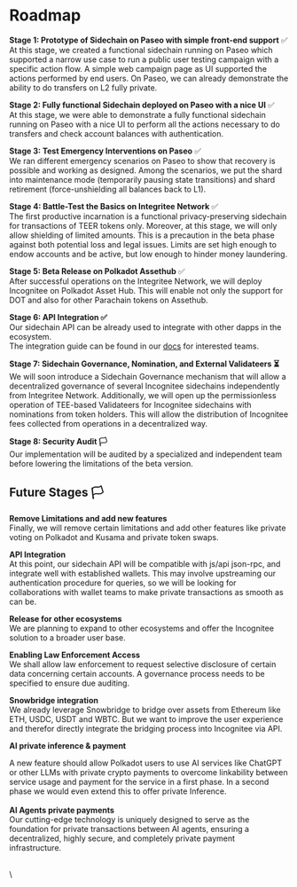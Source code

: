 # Roadmap

**Stage 1: Prototype of Sidechain on Paseo with simple front-end support** ✅\
At this stage, we created a functional sidechain running on Paseo which supported a narrow use case to run a public user testing campaign with a specific action flow. A simple web campaign page as UI supported the actions performed by end users. On Paseo, we can already demonstrate the ability to do transfers on L2 fully private.

**Stage 2: Fully functional Sidechain deployed on Paseo with a nice UI** ✅\
At this stage, we were able to demonstrate a fully functional sidechain running on Paseo with a nice UI to perform all the actions necessary to do transfers and check account balances with authentication.

**Stage 3: Test Emergency Interventions on Paseo** ✅\
We ran different emergency scenarios on Paseo to show that recovery is possible and working as designed. Among the scenarios, we put the shard into maintenance mode (temporarily pausing state transitions) and shard retirement (force-unshielding all balances back to L1).

**Stage 4: Battle-Test the Basics on Integritee Network** ✅\
The first productive incarnation is a functional privacy-preserving sidechain for transactions of TEER tokens only. Moreover, at this stage, we will only allow shielding of limited amounts. This is a precaution in the beta phase against both potential loss and legal issues. Limits are set high enough to endow accounts and be active, but low enough to hinder money laundering.

**Stage 5: Beta Release on Polkadot  Assethub** ✅\
After successful operations on the Integritee Network, we will deploy Incognitee on Polkadot Asset Hub. This will enable not only the support for DOT and also for other Parachain tokens on Assethub.

**Stage 6: API Integration ✅**\
Our sidechain API can be already used to integrate with other dapps in the ecosystem.\
The integration guide can be found in our [docs](https://docs.incognitee.io/3.-want-to-integrate-or-build/3.1-integration-guide) for interested teams.&#x20;

**Stage 7: Sidechain Governance, Nomination, and External Validateers ⏳**\
We will soon introduce a Sidechain Governance mechanism that will allow a decentralized governance of several Incognitee sidechains independently from Integritee Network. Additionally, we will open up the permissionless operation of TEE-based Validateers for Incognitee sidechains with nominations from token holders. This will allow the distribution of Incognitee fees collected from operations in a decentralized way.

**Stage 8: Security Audit 🏳️**\
Our implementation will be audited by a specialized and independent team before lowering the limitations of the beta version.



## Future Stages 🏳️ <a href="#bd06" id="bd06"></a>

**Remove Limitations and add new features**\
Finally, we will remove certain limitations and add other features like private voting on Polkadot and Kusama and private token swaps.

**API Integration**\
At this point, our sidechain API will be compatible with js/api json-rpc, and integrate well with established wallets. This may involve upstreaming our authentication procedure for queries, so we will be looking for collaborations with wallet teams to make private transactions as smooth as can be.

**Release for other ecosystems**\
We are planning to expand to other ecosystems and offer the Incognitee solution to a broader user base.

**Enabling Law Enforcement Access**\
We shall allow law enforcement to request selective disclosure of certain data concerning certain accounts. A governance process needs to be specified to ensure due auditing.

**Snowbridge integration**\
We already leverage Snowbridge to bridge over assets from Ethereum like ETH, USDC, USDT and WBTC. But we want to improve the user experience and therefor directly integrate the bridging process  into Incognitee via API.&#x20;

**AI private inference & payment**

A new feature should allow Polkadot users to use AI services like ChatGPT or other LLMs with private crypto payments to overcome linkability between service usage and payment for the service in a first phase. In a second phase we would even extend this to offer private Inference.\
\
**AI Agents private payments**\
Our cutting-edge technology is uniquely designed to serve as the foundation for private transactions between AI agents, ensuring a decentralized, highly secure, and completely private payment infrastructure.





\
\
